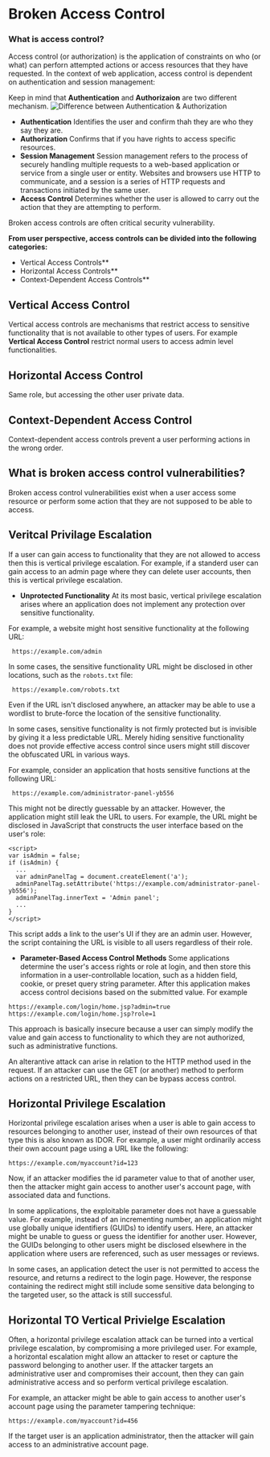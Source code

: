 # Broken Access Control
### What is access control?
Access control (or authorization) is the application of constraints on who (or what) can perforn attempted actions or access resources that they have requested. In the context of web application, access control is dependent on authentication and session management:

Keep in mind that **Authentication** and **Authorizaion** are two different mechanism.
![Difference between Authentication & Authorization](https://user-images.githubusercontent.com/52100180/74501222-3fb0b000-4f0b-11ea-9c13-5f4e47d03363.png)
* **Authentication** Identifies the user and confirm thah they are who they say they are.
* **Authorization** Confirms that if you have rights to access specific resources.
* **Session Management** Session management refers to the process of securely handling multiple requests to a web-based application or service from a single user or entity. Websites and browsers use HTTP to communicate, and a session is a series of HTTP requests and transactions initiated by the same user. 
* **Access Control** Determines whether the user is allowed to carry out the action that they are attempting to perform.

Broken access controls are often critical security vulnerability.

**From user perspective, access controls can be divided into the following categories:**
* Vertical Access Controls**
* Horizontal Access Controls**
* Context-Dependent Access Controls**

## Vertical Access Control
Vertical access controls are mechanisms that restrict access to sensitive functionality that is not available to other types of users. For example **Vertical Access Control** restrict normal users to access admin level functionalities.

## Horizontal Access Control
Same role, but accessing the other user private data.

## Context-Dependent Access Control
Context-dependent access controls prevent a user performing actions in the wrong order.

## What is broken access control vulnerabilities?
Broken access control vulnerabilities exist when a user access some resource or perform some action that they are not supposed to be able to access. 

## Veritcal Privilage Escalation

If a user can gain access to functionality that they are not allowed to access then this is vertical privilege escalation. For example, if a standerd user can gain access to an admin page where they can delete user accounts, then this is vertical privilege escalation.

* **Unprotected Functionality**
At its most basic, vertical privilege escalation arises where an application does not implement any protection over sensitive functionality.

For example, a website might host sensitive functionality at the following URL:
```
 https://example.com/admin
 ```
In some cases, the sensitive functionality URL might be disclosed in other locations, such as the `robots.txt` file: 
```
 https://example.com/robots.txt
 ```
Even if the URL isn't disclosed anywhere, an attacker may be able to use a wordlist to brute-force the location of the sensitive functionality.

In some cases, sensitive functionality is not firmly protected but is invisible by giving it a less predictable URL. Merely hiding sensitive functionality does not provide effective access control since users might still discover the obfuscated URL in various ways. 

For example, consider an application that hosts sensitive functions at the following URL:
```
 https://example.com/administrator-panel-yb556 
 ```
This might not be directly guessable by an attacker. However, the application might still leak the URL to users. For example, the URL might be disclosed in JavaScript that constructs the user interface based on the user's role:
```
<script>
var isAdmin = false;
if (isAdmin) {
  ...
  var adminPanelTag = document.createElement('a');
  adminPanelTag.setAttribute('https://example.com/administrator-panel-yb556');
  adminPanelTag.innerText = 'Admin panel';
  ...
}
</script> 
```
This script adds a link to the user's UI if they are an admin user. However, the script containing the URL is visible to all users regardless of their role. 

* **Parameter-Based Access Control Methods**
Some applications determine the user's access rights or role at login, and then store this information in a user-controllable location, such as a hidden field, cookie, or preset query string parameter. After this application makes access control decisions based on the submitted value. For example
```
https://example.com/login/home.jsp?admin=true
https://example.com/login/home.jsp?role=1
```
This approach is basically insecure because a user can simply modify the value and gain access to functionality to which they are not authorized, such as administrative functions.

An alterantive attack can arise in relation to the HTTP method used in the request. If an attacker can use the GET (or another) method to perform actions on a restricted URL, then they can be bypass access control.

## Horizontal Privilege Escalation

Horizontal privilege escalation arises when a user is able to gain access to resources belonging to another user, instead of their own resources of that type this is also known as IDOR. For example, a user might ordinarily access their own account page using a URL like the following:
```
https://example.com/myaccount?id=123
```
Now, if an attacker modifies the id parameter value to that of another user, then the attacker might gain access to another user's account page, with associated data and functions.

In some applications, the exploitable parameter does not have a guessable value. For example, instead of an incrementing number, an application might use globally unique identifiers (GUIDs) to identify users. Here, an attacker might be unable to guess or guess the identifier for another user. However, the GUIDs belonging to other users might be disclosed elsewhere in the application where users are referenced, such as user messages or reviews.

In some cases, an application detect the user is not permitted to access the resource, and returns a redirect to the login page. However, the response containing the redirect might still include some sensitive data belonging to the targeted user, so the attack is still successful.

## Horizontal TO Vertical Privielge Escalation

Often, a horizontal privilege escalation attack can be turned into a vertical privilege escalation, by compromising a more privileged user. For example, a horizontal escalation might allow an attacker to reset or capture the password belonging to another user. If the attacker targets an administrative user and compromises their account, then they can gain administrative access and so perform vertical privilege escalation.

For example, an attacker might be able to gain access to another user's account page using the parameter tampering technique:
```
https://example.com/myaccount?id=456
```
If the target user is an application administrator, then the attacker will gain access to an administrative account page.










